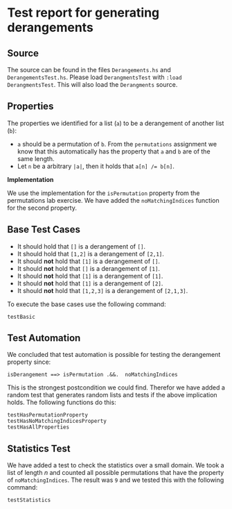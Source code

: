 # Test report for generating derangements

## Source

The source can be found in the files `Derangements.hs` and `DerangementsTest.hs`. Please load `DerangmentsTest` with `:load DerangmentsTest`. This will also load the `Derangments` source.

## Properties

The properties we identified for a list (`a`) to be a derangement of another list (`b`):

- `a` should be a permutation of `b`. From the `permutations` assignment we know that this automatically has the property that `a` and `b` are of the same length.
- Let `n` be a arbitrary `|a|`, then it holds that `a[n] /= b[n]`.

**Implementation**

We use the implementation for the `isPermutation` property from the permutations lab exercise. We have added the `noMatchingIndices` function for the second property.

## Base Test Cases

- It should hold that `[]` is a derangement of  `[]`.
- It should hold that `[1,2]` is a derangement of `[2,1]`.
- It should **not** hold that `[1]` is a derangement of `[]`.
- It should **not** hold that `[]` is a derangement of `[1]`.
- It should **not** hold that `[1]` is a derangement of `[1]`.
- It should **not** hold that `[1]` is a derangement of `[2]`.
- It should **not** hold that `[1,2,3]` is a derangement of `[2,1,3]`.

To execute the base cases use the following command:

```
testBasic
```

## Test Automation

We concluded that test automation is possible for testing the derangement property since:

```
isDerangement ==> isPermutation .&&.  noMatchingIndices
```

This is the strongest postcondition we could find. Therefor we have added a random test that generates random lists and tests if the above implication holds. The following functions do this:

```
testHasPermutationProperty
testHasNoMatchingIndicesProperty
testHasAllProperties
```

## Statistics Test

We have added a test to check the statistics over a small domain. We took a list of length $n$ and counted all possible permutations that have the property of `noMatchingIndices`. The result was `9` and we tested this with the following command:

```
testStatistics
```
